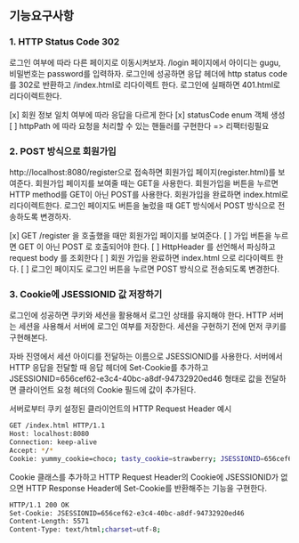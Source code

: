 ## 기능요구사항

### 1. HTTP Status Code 302
로그인 여부에 따라 다른 페이지로 이동시켜보자.
/login 페이지에서 아이디는 gugu, 비밀번호는 password를 입력하자.
로그인에 성공하면 응답 헤더에 http status code를 302로 반환하고 /index.html로 리다이렉트 한다.
로그인에 실패하면 401.html로 리다이렉트한다.

[x] 회원 정보 일치 여부에 따라 응답을 다르게 한다 
   [x] statusCode enum 객체 생성
[ ] httpPath 에 따라 요청을 처리할 수 있는 핸들러를 구현한다 => 리팩터링필요

### 2. POST 방식으로 회원가입
http://localhost:8080/register으로 접속하면 회원가입 페이지(register.html)를 보여준다.
회원가입 페이지를 보여줄 때는 GET을 사용한다.
회원가입을 버튼을 누르면 HTTP method를 GET이 아닌 POST를 사용한다.
회원가입을 완료하면 index.html로 리다이렉트한다.
로그인 페이지도 버튼을 눌렀을 때 GET 방식에서 POST 방식으로 전송하도록 변경하자.

[x] GET /register 을 호출했을 때만 회원가입 페이지를 보여준다.
[ ] 가입 버튼을 누르면 GET 이 아닌 POST 로 호출되어야 한다.
[ ] HttpHeader 를 선언해서 파싱하고 request body 를 조회한다
[ ] 회원 가입을 완료하면 index.html 으로 리다이렉트 한다.
[ ] 로그인 페이지도 로그인 버튼을 누르면 POST 방식으로 전송되도록 변경한다. 

### 3. Cookie에 JSESSIONID 값 저장하기
로그인에 성공하면 쿠키와 세션을 활용해서 로그인 상태를 유지해야 한다.
HTTP 서버는 세션을 사용해서 서버에 로그인 여부를 저장한다.
세션을 구현하기 전에 먼저 쿠키를 구현해본다.

자바 진영에서 세션 아이디를 전달하는 이름으로 JSESSIONID를 사용한다.
서버에서 HTTP 응답을 전달할 때 응답 헤더에 Set-Cookie를 추가하고 JSESSIONID=656cef62-e3c4-40bc-a8df-94732920ed46 형태로 값을 전달하면 클라이언트 요청 헤더의 Cookie 필드에 값이 추가된다.

서버로부터 쿠키 설정된 클라이언트의 HTTP Request Header 예시

```bash
GET /index.html HTTP/1.1
Host: localhost:8080
Connection: keep-alive
Accept: */*
Cookie: yummy_cookie=choco; tasty_cookie=strawberry; JSESSIONID=656cef62-e3c4-40bc-a8df-94732920ed46
```
Cookie 클래스를 추가하고 HTTP Request Header의 Cookie에 JSESSIONID가 없으면 HTTP Response Header에 Set-Cookie를 반환해주는 기능을 구현한다.

```bash
HTTP/1.1 200 OK
Set-Cookie: JSESSIONID=656cef62-e3c4-40bc-a8df-94732920ed46
Content-Length: 5571
Content-Type: text/html;charset=utf-8;
```

